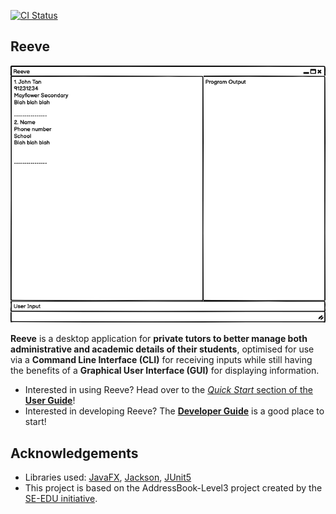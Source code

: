 [![CI Status](https://github.com/AY2021S1-CS2103T-W15-2/tp/workflows/Java%20CI/badge.svg)](https://github.com/AY2021S1-CS2103T-W15-2/tp/actions)

## Reeve
![Ui](docs/images/Ui.png)

**Reeve** is a desktop application for **private tutors to better manage both administrative and academic details of their students**, optimised for use via a **Command Line Interface (CLI)** for receiving inputs while still having the benefits of a **Graphical User Interface (GUI)** for displaying information.  

* Interested in using Reeve? Head over to the [_Quick Start_ section of the **User Guide**](https://github.com/AY2021S1-CS2103T-W15-2/tp/blob/master/docs/UserGuide.md#features)!
* Interested in developing Reeve? The [**Developer Guide**](https://github.com/AY2021S1-CS2103T-W15-2/tp/blob/master/docs/DeveloperGuide.md) is a good place to start!

## Acknowledgements
* Libraries used: [JavaFX](https://openjfx.io/), [Jackson](https://github.com/FasterXML/jackson), [JUnit5](https://github.com/junit-team/junit5)
* This project is based on the AddressBook-Level3 project created by the [SE-EDU initiative](https://se-education.org).
